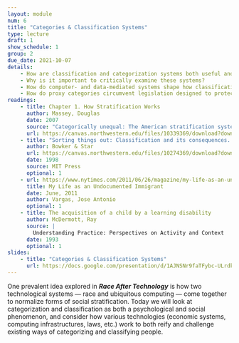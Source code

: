 ```yaml
---
layout: module
num: 6
title: "Categories & Classification Systems"
type: lecture
draft: 1
show_schedule: 1
group: 2
due_date: 2021-10-07
details: 
    - How are classification and categorization systems both useful and problematic?
    - Why is it important to critically examine these systems?
    - How do computer- and data-mediated systems shape how classification and categorization impact our world?
    - How do proxy categories circumvent legislation designed to protect people belonging to vulnerable social categories?
readings:
    - title: Chapter 1. How Stratification Works
      author: Massey, Douglas
      date: 2007
      source: "Categorically unequal: The American stratification system"
      url: https://canvas.northwestern.edu/files/10339369/download?download_frd=1
    - title: "Sorting things out: Classification and its consequences. Introduction"
      author: Bowker & Star
      url: https://canvas.northwestern.edu/files/10274369/download?download_frd=1
      date: 1998
      source: MIT Press
      optional: 1
    - url: https://www.nytimes.com/2011/06/26/magazine/my-life-as-an-undocumented-immigrant.html
      title: My Life as an Undocumented Immigrant
      date: June, 2011
      author: Vargas, Jose Antonio
      optional: 1
    - title: The acquisition of a child by a learning disability
      author: McDermott, Ray
      source: |
        Understanding Practice: Perspectives on Activity and Context
      date: 1993
      optional: 1
slides:
    - title: "Categories & Classification Systems"
      url: https://docs.google.com/presentation/d/1AJNSNr9faTFybc-ULrdk1DS4bpmsho6uQPhBTusRnzs/edit?usp=sharing
---
```


One prevalent idea explored in ***Race After Technology*** is how two technological systems — race and ubiquitous computing — come together to normalize forms of social stratification. Today we will look at categorization and classification as both a psychological and social phenomenon, and consider how various technologies (economic systems, computing infrastructures, laws, etc.) work to both reify and challenge existing ways of categorizing and classifying people.
